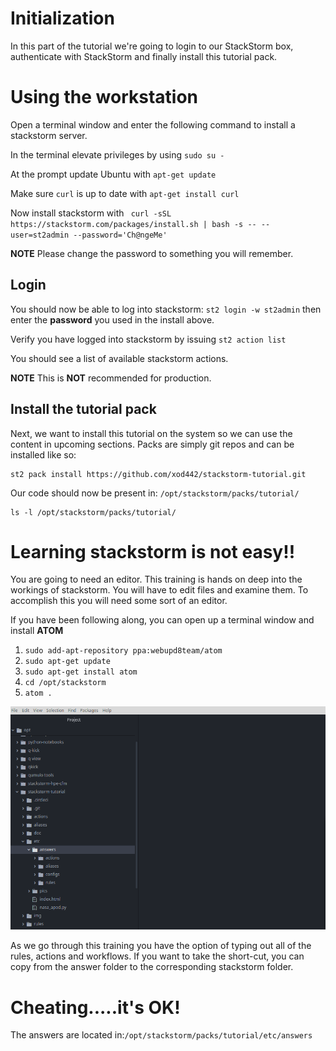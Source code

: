 # Initialization

In this part of the tutorial we're going to login to our StackStorm box,
authenticate with StackStorm and finally install this tutorial pack.

# Using the workstation
Open a terminal window and enter the following command to install a stackstorm server.

In the terminal elevate privileges by using `sudo su -`

At the prompt update Ubuntu with `apt-get update`

Make sure `curl` is up to date with `apt-get install curl`

Now install stackstorm with ` curl -sSL https://stackstorm.com/packages/install.sh | bash -s -- --user=st2admin --password='Ch@ngeMe'`

**NOTE** Please change the password to something you will remember.

## Login

You should now be able to log into stackstorm:
`st2 login -w st2admin` then enter the **password** you used in the install above.

Verify you have logged into stackstorm by issuing `st2 action list`

You should see a list of available stackstorm actions.


**NOTE** This is  **NOT** recommended for production.

## Install the tutorial pack

Next, we want to install this tutorial on the system so we can use the content
in upcoming sections. Packs are simply git repos and can be installed like so:

```shell
st2 pack install https://github.com/xod442/stackstorm-tutorial.git
```

Our code should now be present in: `/opt/stackstorm/packs/tutorial/`

```shell
ls -l /opt/stackstorm/packs/tutorial/
```

# Learning stackstorm is not easy!!

You are going to need an editor. This training is hands on deep into the workings of stackstorm.
You will have to edit files and examine them. To accomplish this you will need some sort of an editor.

If you have been following along, you can open up a terminal window and install **ATOM**

1. `sudo add-apt-repository ppa:webupd8team/atom`
2. `sudo apt-get update`
3. `sudo apt-get install atom`
4. `cd /opt/stackstorm`
5. `atom .`

![Atom editor - now you can see what youre working on](/img/atom-answers.png)

As we go through this training you have the option of typing out all of the rules, actions and workflows.
If you want to take the short-cut, you can copy from the answer folder to the corresponding stackstorm folder.

# Cheating.....it's OK!
The answers are located in:`/opt/stackstorm/packs/tutorial/etc/answers`
